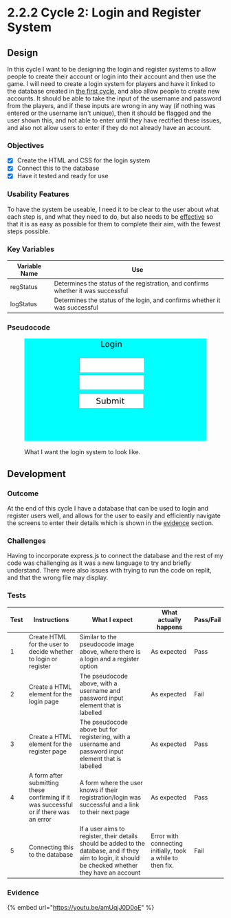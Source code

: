 # 2.2.2 Cycle 2: Login and Register System

## Design

&#x20;In this cycle I want to be designing the login and register systems to allow people to create their account or login into their account and then use the game. I will need to create a login system for players and have it linked to the database created in [the first cycle](cycle-1.md), and also allow people to create new accounts. It should be able to take the input of the username and password from the players, and if these inputs are wrong in any way (if nothing was entered or the username isn't unique), then it should be flagged and the user shown this, and not able to enter until they have rectified these issues, and also not allow users to enter if they do not already have an account.

### Objectives

* [x] Create the HTML and CSS for the login system
* [x] Connect this to the database
* [x] Have it tested and ready for use

### Usability Features

To have the system be useable, I need it to be clear to the user about what each step is, and what they need to do, but also needs to be [effective](systems-diagram.md#effective) so that it is as easy as possible for them to complete their aim, with the fewest steps possible.

### Key Variables

| Variable Name | Use                                                                               |
| ------------- | --------------------------------------------------------------------------------- |
| regStatus     | Determines the status of the registration, and confirms whether it was successful |
| logStatus     | Determines the status of the login, and confirms whether it was successful        |

### Pseudocode

<figure><img src="../.gitbook/assets/Better login system mock.png" alt=""><figcaption><p>What I want the login system to look like.</p></figcaption></figure>

## Development

### Outcome

At the end of this cycle I have a database that can be used to login and register users well, and allows for the user to easily and efficiently navigate the screens to enter their details which is shown in the [evidence](2.2.2-cycle-2-login-and-register-system.md#evidence) section.

### Challenges

Having to incorporate express.js to connect the database and the rest of my code was challenging as it was a new language to try and briefly understand. There were also issues with trying to run the code on replit, and that the wrong file may display.

### Tests

| Test | Instructions                                                                           | What I expect                                                                                                                                          | What actually happens                                      | Pass/Fail |
| ---- | -------------------------------------------------------------------------------------- | ------------------------------------------------------------------------------------------------------------------------------------------------------ | ---------------------------------------------------------- | --------- |
| 1    | Create HTML for the user to decide whether to login or register                        | Similar to the pseudocode image above, where there is a login and a register option                                                                    | As expected                                                | Pass      |
| 2    | Create a HTML element for the login page                                               | The pseudocode above, with a username and password input element that is labelled                                                                      | As expected                                                | Fail      |
| 3    | Create a HTML element for the register page                                            | The pseudocode above but for registering, with a username and password input element that is labelled                                                  | As expected                                                | Pass      |
| 4    | A form after submitting these confirming if it was successful or if there was an error | A form where the user knows if their registration/login was successful and a link to their next page                                                   | As expected                                                | Pass      |
| 5    | Connecting this to the database                                                        | If a user aims to register, their details should be added to the database, and if they aim to login, it should be checked whether they have an account | Error with connecting initially, took a while to then fix. | Fail      |

### Evidence

{% embed url="https://youtu.be/amUqjJ0D0oE" %}
